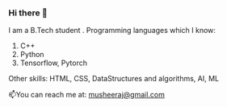 ### Hi there 👋
I am a B.Tech student .
Programming languages which I know:
1) C++
2) Python
3) Tensorflow, Pytorch

Other skills:
HTML, CSS, DataStructures and algorithms, AI, ML

📫You can reach me at:
musheeraj@gmail.com 
<!--

Here are some ideas to get you started:

- 🔭 I’m currently working on ...
- 🌱 I’m currently learning ...
- 👯 I’m looking to collaborate on ...
- 🤔 I’m looking for help with ...
- 💬 Ask me about ...
- 📫 How to reach me: ...
- 😄 Pronouns: ...
- ⚡ Fun fact: ...
-->

